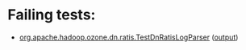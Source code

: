 # Failing tests: 

 * [org.apache.hadoop.ozone.dn.ratis.TestDnRatisLogParser](hadoop-ozone/integration-test/org.apache.hadoop.ozone.dn.ratis.TestDnRatisLogParser.txt) ([output](hadoop-ozone/integration-test/org.apache.hadoop.ozone.dn.ratis.TestDnRatisLogParser-output.txt))
